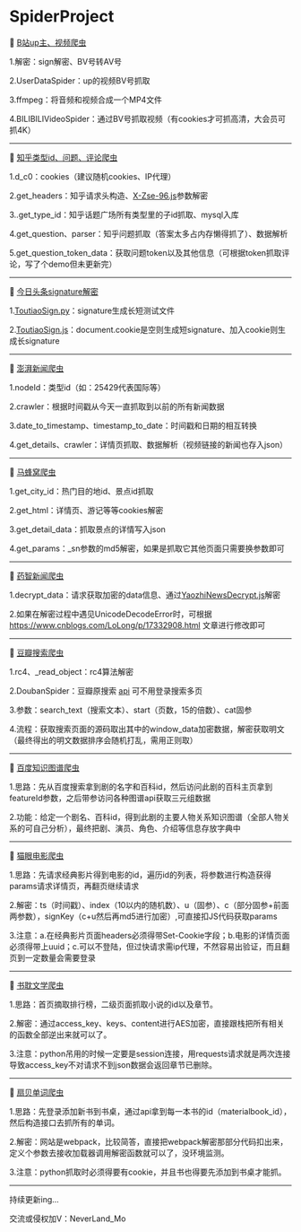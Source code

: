 # SpiderProject

🚩 [B站up主、视频爬虫](https://github.com/Neverlandsyb/SpiderProject/blob/main/BilibiliSpider)

1.解密：sign解密、BV号转AV号

2.UserDataSpider：up的视频BV号抓取

3.ffmpeg：将音频和视频合成一个MP4文件

4.BILIBILIVideoSpider：通过BV号抓取视频（有cookies才可抓高清，大会员可抓4K）

-------------------------------------------------------------------------------------------------------------------------

🚩 [知乎类型id、问题、评论爬虫](https://github.com/Neverlandsyb/SpiderProject/blob/main/ZhihuSpider)

1.d_c0：cookies（建议随机cookies、IP代理）

2.get_headers：知乎请求头构造、[X-Zse-96.js](https://github.com/Neverlandsyb/SpiderProject/blob/main/ZhihuSpider/X-Zse-96.js)参数解密

3..get_type_id：知乎话题广场所有类型里的子id抓取、mysql入库

4.get_question、parser：知乎问题抓取（答案太多占内存懒得抓了）、数据解析

5.get_question_token_data：获取问题token以及其他信息（可根据token抓取评论，写了个demo但未更新完）

-------------------------------------------------------------------------------------------------------------------------

🚩 [今日头条signature解密](https://github.com/Neverlandsyb/SpiderProject/blob/main/ToutiaoSpider)

1.[ToutiaoSign.py](https://github.com/Neverlandsyb/SpiderProject/blob/main/ToutiaoSpider/GetSign.py)：signature生成长短测试文件

2.[ToutiaoSign.js](https://github.com/Neverlandsyb/SpiderProject/blob/main/ToutiaoSpider/ToutiaoSign.js)：document.cookie是空则生成短signature、加入cookie则生成长signature

-------------------------------------------------------------------------------------------------------------------------

🚩 [澎湃新闻爬虫](https://github.com/Neverlandsyb/SpiderProject/blob/main/PengpaiSpider)

1.nodeId：类型id（如：25429代表国际等）

2.crawler：根据时间戳从今天一直抓取到以前的所有新闻数据

3.date_to_timestamp、timestamp_to_date：时间戳和日期的相互转换

4.get_details、crawler：详情页抓取、数据解析（视频链接的新闻也存入json）

-------------------------------------------------------------------------------------------------------------------------

🚩 [马蜂窝爬虫](https://github.com/Neverlandsyb/SpiderProject/blob/main/MafengwoSpider)

1.get_city_id：热门目的地id、景点id抓取

2.get_html：详情页、游记等等cookies解密

3.get_detail_data：抓取景点的详情写入json

4.get_params：_sn参数的md5解密，如果是抓取它其他页面只需要换参数即可

-------------------------------------------------------------------------------------------------------------------------

🚩 [药智新闻爬虫](https://github.com/Neverlandsyb/SpiderProject/blob/main/YaozhiNewsSpider)

1.decrypt_data：请求获取加密的data信息、通过[YaozhiNewsDecrypt.js](https://github.com/Neverlandsyb/SpiderProject/blob/main/YaozhiNewsSpider/YaozhiNewsDecrypt.js)解密

2.如果在解密过程中遇见UnicodeDecodeError时，可根据 https://www.cnblogs.com/LoLong/p/17332908.html 文章进行修改即可

-------------------------------------------------------------------------------------------------------------------------

🚩 [豆瓣搜索爬虫](https://github.com/Neverlandsyb/SpiderProject/blob/main/DoubanSpider)

1.rc4、_read_object：rc4算法解密

2.DoubanSpider：豆瓣原搜索 [api](https://search.douban.com/movie/subject_search?) 可不用登录搜索多页

3.参数：search_text（搜索文本）、start（页数，15的倍数）、cat固参

4.流程：获取搜索页面的源码取出其中的window_data加密数据，解密获取明文（最终得出的明文数据排序会随机打乱，需用正则取）

-------------------------------------------------------------------------------------------------------------------------

🚩 [百度知识图谱爬虫](https://github.com/Neverlandsyb/SpiderProject/blob/main/BaiduRelationSpider)

1.思路：先从百度搜索拿到剧的名字和百科id，然后访问此剧的百科主页拿到featureId参数，之后带参访问各种图谱api获取三元组数据

2.功能：给定一个剧名、百科id，得到此剧的主要人物关系知识图谱（全部人物关系的可自己分析），最终把剧、演员、角色、介绍等信息存放字典中

-------------------------------------------------------------------------------------------------------------------------

🚩 [猫眼电影爬虫](https://github.com/Neverlandsyb/SpiderProject/blob/main/MaoyanSpider)

1.思路：先请求经典影片得到电影的id，遍历id的列表，将参数进行构造获得params请求详情页，再翻页继续请求

2.解密：ts（时间戳）、index（10以内的随机数）、u（固参）、c（部分固参+前面两参数），signKey（c+u然后再md5进行加密）,可直接扣JS代码获取params

3.注意：a.在经典影片页面headers必须得带Set-Cookie字段；b.电影的详情页面必须得带上uuid；c.可以不登陆，但过快请求需ip代理，不然容易出验证，而且翻页到一定数量会需要登录

-------------------------------------------------------------------------------------------------------------------------

🚩 [书耽文学爬虫](https://github.com/Neverlandsyb/SpiderProject/blob/main/ShudanSpider)

1.思路：首页摘取排行榜，二级页面抓取小说的id以及章节。

2.解密：通过access_key、keys、content进行AES加密，直接跟栈把所有相关的函数全部逆出来就可以了。

3.注意：python吊用的时候一定要是session连接，用requests请求就是两次连接导致access_key不对请求不到json数据会返回章节已删除。

-------------------------------------------------------------------------------------------------------------------------

🚩 [扇贝单词爬虫](https://github.com/Neverlandsyb/SpiderProject/blob/main/ShubeiSpider)

1.思路：先登录添加新书到书桌，通过api拿到每一本书的id（materialbook_id），然后构造接口去抓所有的单词。

2.解密：网站是webpack，比较简答，直接把webpack解密那部分代码扣出来，定义个参数去接收加载器调用解密函数就可以了，没环境监测。

3.注意：python抓取时必须得要有cookie，并且书也得要先添加到书桌才能抓。

-------------------------------------------------------------------------------------------------------------------------

持续更新ing...

交流或侵权加V：NeverLand_Mo
